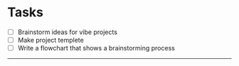 # Tasks

- [ ] Brainstorm ideas for vibe projects
- [ ] Make project templete
- [ ] Write a flowchart that shows a brainstorming process

---
